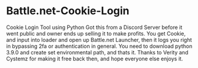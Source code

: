 # Battle.net-Cookie-Login
Cookie Login Tool using Python
Got this from a Discord Server before it went public and owner ends up selling it to make profits. You get Cookie, and input into loader and open up Battle.net Launcher, then it logs you right in bypassing 2fa or authentication in general. You need to download python 3.9.0 and create set environmental path, and thats it. Thanks to Verity and Cystemz for making it free back then, and hope everyone else enjoys it.
